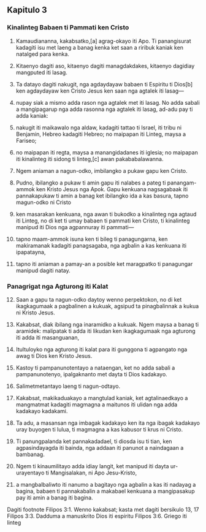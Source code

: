 Kapitulo 3
----------

### Kinalinteg Babaen ti Pammati ken Cristo

1. Kamaudiananna, kakabsatko,[a] agrag-okayo iti Apo. Ti panangisurat kadagiti isu met laeng a banag kenka ket saan a riribuk kaniak ken natalged para kenka.

2. Kitaenyo dagiti aso, kitaenyo dagiti managdakdakes, kitaenyo dagidiay mangputed iti lasag.
3. Ta datayo dagiti nakugit, nga agdaydayaw babaen ti Espiritu ti Dios[b] ken agdaydayaw ken Cristo Jesus ken saan nga agtalek iti lasag—
4. nupay siak a mismo adda rason nga agtalek met iti lasag. No adda sabali a mangipagarup nga adda rasonna nga agtalek iti lasag, ad-adu pay ti adda kaniak:
5. nakugit iti maikawalo nga aldaw, kadagiti tattao ti Israel, iti tribu ni Benjamin, Hebreo kadagiti Hebreo; no maipapan iti Linteg, maysa a Fariseo;
6. no maipapan iti regta, maysa a manangidadanes iti iglesia; no maipapan iti kinalinteg iti sidong ti linteg,[c] awan pakababalawanna.
7. Ngem aniaman a nagun-odko, imbilangko a pukaw gapu ken Cristo.
8. Pudno, ibilangko a pukaw ti amin gapu iti nalabes a pateg ti panangam-ammok ken Kristo Jesus nga Apok. Gapu kenkuana nagsagabaak iti pannakapukaw ti amin a banag ket ibilangko ida a kas basura, tapno magun-odko ni Cristo
9. ken masarakan kenkuana, nga awan ti bukodko a kinalinteg nga agtaud iti Linteg, no di ket ti umay babaen ti pammati ken Cristo, ti kinalinteg manipud iti Dios nga agpannuray iti pammati—
10. tapno maam-ammok isuna ken ti bileg ti panagungarna, ken makiramanak kadagiti panagsagaba, nga agbalin a kas kenkuana iti ipapatayna,
11. tapno iti aniaman a pamay-an a posible ket maragpatko ti panagungar manipud dagiti natay.

### Panagrigat nga Agturong iti Kalat

12. Saan a gapu ta nagun-odko daytoy wenno perpektokon, no di ket ikagkagumaak a pagbalinen a kukuak, agsipud ta pinagbalinnak a kukua ni Kristo Jesus.
13. Kakabsat, diak ibilang nga inaramidko a kukuak. Ngem maysa a banag ti aramidek: malipatak ti adda iti likudan ken ikagkagumaak nga agturong iti adda iti masanguanan,
14. Itultuloyko nga agturong iti kalat para iti gunggona ti agpangato nga awag ti Dios ken Kristo Jesus.
15. Kastoy ti pampanunotentayo a nataengan, ket no adda sabali a pampanunotenyo, ipalgaknanto met dayta ti Dios kadakayo.
16. Salimetmetantayo laeng ti nagun-odtayo.

17. Kakabsat, makikaduakayo a mangtulad kaniak, ket agtalinaedkayo a mangmatmat kadagiti magmagna a maitunos iti ulidan nga adda kadakayo kadakami.
18. Ta adu, a masansan nga imbagak kadakayo ken ita nga ibagak kadakayo uray buyogen ti lulua, ti magmagna a kas kabusor ti krus ni Cristo.
19. Ti panungpalanda ket pannakadadael, ti diosda isu ti tian, ken agpasindayagda iti bainda, nga addaan iti panunot a naindagaan a bambanag.
20. Ngem ti kinaumilitayo adda idiay langit, ket manipud iti dayta ur-urayentayo ti Mangisalakan, ni Apo Jesu-Kristo,
21. a mangbalbaliwto iti nanumo a bagitayo nga agbalin a kas iti nadayag a bagina, babaen ti pannakabalin a makabael kenkuana a mangipasakup pay iti amin a banag iti bagina.

Dagiti footnote
Filipos 3:1. Wenno kakabsat; kasta met dagiti bersikulo 13, 17
Filipos 3:3. Dadduma a manuskrito Dios iti espiritu
Filipos 3:6. Griego iti linteg
